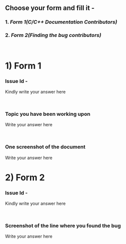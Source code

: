## Choose your form and fill it - 
### 1. *Form 1(C/C++ Documentation Contributors)*
### 2. *Form 2(Finding the bug contributors)*

<br>

# 1) Form 1
### Issue Id - 
Kindly write your answer here

<br>

### Topic you have been working upon
Write your answer here

<br>

### One screenshot of the document
Write your answer here

# 2) Form 2
### Issue Id - 
Kindly write your answer here

<br>

### Screenshot of the line where you found the bug
Write your answer here
